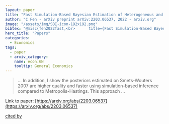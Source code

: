 ```yaml
---
layout: paper
title: "Fast Simulation-Based Bayesian Estimation of Heterogeneous and Representative Agent Models using Normalizing Flow Neural Networks"
author: "C Fen - arXiv preprint arXiv:2203.06537, 2022 - arxiv.org"
image: "/assets/img/SBI-icon-192x192.png"
bibtex: "@misc{fen2022fast,<br>      title={Fast Simulation-Based Bayesian Estimation of Heterogeneous and Representative Agent Models using Normalizing Flow Neural Networks}, <br>      author={Cameron Fen},<br>      year={2022},<br>      eprint={2203.06537},<br>      archivePrefix={arXiv},<br>      primaryClass={econ.GN}<br>}"
hero_title: "Papers"
categories:
  - Economics
tags:
  - paper
  - arxiv_category:
    name: econ.GN
    tooltip: General Economics
---
```

>… In addition, I show the posteriors estimated on Smets-Wouters 2007 are higher quality and faster using simulation-based inference compared to Metropolis-Hastings. This approach …

Link to paper: [https://arxiv.org/abs/2203.06537](https://arxiv.org/abs/2203.06537)

[cited by](https://scholar.google.com/scholar?cites=6931737830976495182&as_sdt=2005&sciodt=0,5&hl=en&num=20)

